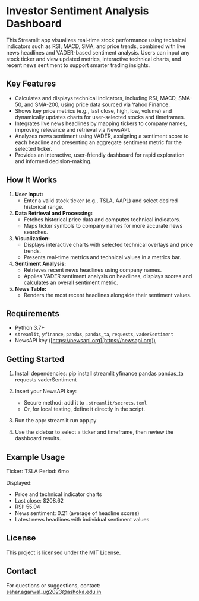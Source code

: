 # Investor Sentiment Analysis Dashboard

This Streamlit app visualizes real-time stock performance using technical indicators such as RSI, MACD, SMA, and price trends, combined with live news headlines and VADER-based sentiment analysis. Users can input any stock ticker and view updated metrics, interactive technical charts, and recent news sentiment to support smarter trading insights.

## Key Features

- Calculates and displays technical indicators, including RSI, MACD, SMA-50, and SMA-200, using price data sourced via Yahoo Finance.
- Shows key price metrics (e.g., last close, high, low, volume) and dynamically updates charts for user-selected stocks and timeframes.
- Integrates live news headlines by mapping tickers to company names, improving relevance and retrieval via NewsAPI.
- Analyzes news sentiment using VADER, assigning a sentiment score to each headline and presenting an aggregate sentiment metric for the selected ticker.
- Provides an interactive, user-friendly dashboard for rapid exploration and informed decision-making.

## How It Works

1. **User Input:**  
   - Enter a valid stock ticker (e.g., TSLA, AAPL) and select desired historical range.
2. **Data Retrieval and Processing:**  
   - Fetches historical price data and computes technical indicators.
   - Maps ticker symbols to company names for more accurate news searches.
3. **Visualization:**  
   - Displays interactive charts with selected technical overlays and price trends.
   - Presents real-time metrics and technical values in a metrics bar.
4. **Sentiment Analysis:**  
   - Retrieves recent news headlines using company names.
   - Applies VADER sentiment analysis on headlines, displays scores and calculates an overall sentiment metric.
5. **News Table:**  
   - Renders the most recent headlines alongside their sentiment values.

## Requirements

- Python 3.7+
- `streamlit`, `yfinance`, `pandas`, `pandas_ta`, `requests`, `vaderSentiment`
- NewsAPI key ([https://newsapi.org](https://newsapi.org))  

## Getting Started

1. Install dependencies:
   pip install streamlit yfinance pandas pandas_ta requests vaderSentiment

2. Insert your NewsAPI key:
   - Secure method: add it to `.streamlit/secrets.toml`
   - Or, for local testing, define it directly in the script.
     
3. Run the app:
   streamlit run app.py

4. Use the sidebar to select a ticker and timeframe, then review the dashboard results.

## Example Usage
Ticker: TSLA
Period: 6mo

Displayed:
- Price and technical indicator charts
- Last close: $208.62
- RSI: 55.04
- News sentiment: 0.21 (average of headline scores)
- Latest news headlines with individual sentiment values

## License
This project is licensed under the MIT License.

## Contact
For questions or suggestions, contact: sahar.agarwal_ug2023@ashoka.edu.in 
